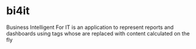 # bi4it
Business Intelligent For IT is an application to represent reports and dashboards using tags whose are replaced with content calculated on the fly
